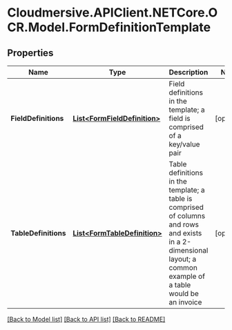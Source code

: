 # Cloudmersive.APIClient.NETCore.OCR.Model.FormDefinitionTemplate
## Properties

Name | Type | Description | Notes
------------ | ------------- | ------------- | -------------
**FieldDefinitions** | [**List&lt;FormFieldDefinition&gt;**](FormFieldDefinition.md) | Field definitions in the template; a field is comprised of a key/value pair | [optional] 
**TableDefinitions** | [**List&lt;FormTableDefinition&gt;**](FormTableDefinition.md) | Table definitions in the template; a table is comprised of columns and rows and exists in a 2-dimensional layout; a common example of a table would be an invoice | [optional] 

[[Back to Model list]](../README.md#documentation-for-models) [[Back to API list]](../README.md#documentation-for-api-endpoints) [[Back to README]](../README.md)

